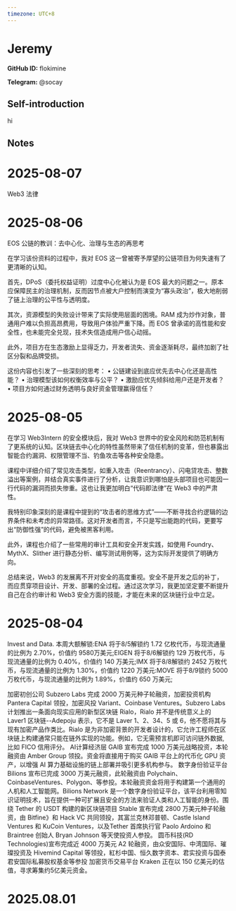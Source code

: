 ```yaml
---
timezone: UTC+8
---
```


# Jeremy

**GitHub ID:** flokimine

**Telegram:** @socay

## Self-introduction

hi

## Notes

<!-- Content_START -->
# 2025-08-07

Web3 法律

# 2025-08-06

EOS 公链的教训：去中心化、治理与生态的再思考

在学习该份资料的过程中，我对 EOS 这一曾被寄予厚望的公链项目为何失速有了更清晰的认知。

首先，DPoS（委托权益证明）过度中心化被认为是 EOS 最大的问题之一。原本应保障民主的治理机制，反而因节点被大户控制而演变为“寡头政治”，极大地削弱了链上治理的公平性与透明度。

其次，资源模型的失败设计带来了实际使用层面的困境。RAM 成为炒作对象，普通用户难以负担高昂费用，导致用户体验严重下降。而 EOS 曾承诺的高性能和安全性，也未能完全兑现，技术失信造成用户信心动摇。

此外，项目方在生态激励上显得乏力，开发者流失、资金逐渐耗尽，最终加剧了社区分裂和品牌受损。

这份内容也引发了一些深刻的思考：
	•	公链建设到底应优先去中心化还是高性能？
	•	治理模型该如何权衡效率与公平？
	•	激励应优先倾斜给用户还是开发者？
	•	项目方如何通过财务透明与良好资金管理赢得信任？

# 2025-08-05

在学习 Web3Intern 的安全模块后，我对 Web3 世界中的安全风险和防范机制有了更系统的认知。区块链去中心化的特性虽然带来了信任机制的变革，但也暴露出智能合约漏洞、权限管理不当、钓鱼攻击等各种安全隐患。

课程中详细介绍了常见攻击类型，如重入攻击（Reentrancy）、闪电贷攻击、整数溢出等案例，并结合真实事件进行了分析，让我意识到哪怕是头部项目也可能因一行代码的漏洞而损失惨重。这也让我更加明白“代码即法律”在 Web3 中的严肃性。

我特别印象深刻的是课程中提到的“攻击者的思维方式”——不断寻找合约逻辑的边界条件和未考虑的异常路径。这对开发者而言，不只是写出能跑的代码，更要写出“防御性强”的代码，避免被黑客利用。

此外，课程也介绍了一些常用的审计工具和安全开发实践，如使用 Foundry、MythX、Slither 进行静态分析、编写测试用例等，这为实际开发提供了明确方向。

总结来说，Web3 的发展离不开对安全的高度重视。安全不是开发之后的补丁，而应贯穿项目设计、开发、部署的全过程。通过这次学习，我更加坚定要不断提升自己在合约审计和 Web3 安全方面的技能，才能在未来的区块链行业中立足。

# 2025-08-04

Invest and Data.
本周大额解锁:ENA 将于8/5解锁约 1.72 亿枚代币，与现流通量的比例为 2.70%，价值约 9580万美元;EIGEN 将于8/6解锁约 129 万枚代币，与现流通量的比例为 0.40%，价值约 140 万美元;IMX 将于8/8解锁约 2452 万枚代币，与现流通量的比例为 1.30%，价值约 1220 万美元:MOVE 将于8/9锁约 5000 万枚代币，与现流通量的比例为 1.89%，价值约 650 万美元;

加密初创公司 Subzero Labs 完成 2000 万美元种子轮融资，加密投资机构 Pantera Capital 领投，加密风投 Variant、Coinbase Ventures。Subzero Labs 计划推出一条面向现实应用的新型区块链 Rialo，Rialo 并不是传统意义上的Laver1 区块链--Adepoju 表示，它不是 Laver 1、2、34、5 或 6，他不愿将其与现有加密产品作类比。Rialo 是为非加密背景的开发者设计的，它允许工程师在区块链上构建通常只能在链外实现的功能。例如，它无需预言机即可访问链外数据,比如 FICO 信用评分。
AI计算经济层 GAIB 宣布完成 1000 万美元战略投资，本轮融资由 Amber Group 领投。资金将直接用于购买 GAIB 平台上的代币化 GPU 资产，以增强 AI 算力基础设施的链上部署并吸引更多机构参与。
数字身份验证平台 Bilions 宣布已完成 3000 万美元融资，此轮融资由 Polychain、CoinbaseVentures、Polygon、等参投。本轮融资资金将用于构建第一个通用的人机和人工智能网。Bilions Network 是一个数字身份验证平台，该平台利用零知识证明技术，旨在提供一种可扩展且安全的方法来验证人类和人工智能的身份。围绕 Tether 的 USDT 构建的新区块链项目 Stable 宣布完成 2800 万美元种子轮融资，由 Bitfine》和 Hack VC 共同领投，其富兰克林邓普顿、Castle lsland Ventures 和 KuCoin Ventures，以及Tether 首席执行官 Paolo Ardoino 和 Braintree 创始人 Bryan Johnson 等天使投资人参投。
圆币科技(RD Technologies)宣布完成近 4000 万美元 A2 轮融资，由众安国际、中湾国际、璀璨投资及 Hivemind Capital 等领投，紅杉中国、恒久数字资本、君实投资与国泰君安国际私募股权基金等参投
加密货币交易平台 Kraken 正在以 150 亿美元的估值，寻求筹集约5亿美元资金。


# 2025.08.01


<!-- Content_END -->
